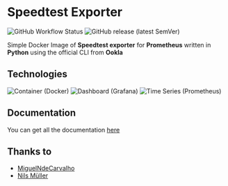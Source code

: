 # Speedtest Exporter

![GitHub Workflow Status](https://img.shields.io/github/actions/workflow/status/home-ops/speedtest-exporter/docker-publish.yml?branch=main&style=for-the-badge) ![GitHub release (latest SemVer)](https://img.shields.io/github/v/release/home-ops/speedtest-exporter?style=for-the-badge)

Simple Docker Image of **Speedtest exporter** for **Prometheus** written in **Python** using the official CLI from **Ookla**

## Technologies
![Container (Docker)](https://img.shields.io/badge/Container-Docker-blue?style=for-the-badge&logo=docker)  ![Dashboard (Grafana)](https://img.shields.io/badge/Dashboard-Grafana-blue?style=for-the-badge&logo=grafana) ![Time Series (Prometheus)](https://img.shields.io/badge/TimeSeries-Prometheus-blue?style=for-the-badge&logo=prometheus)

## Documentation

You can get all the documentation [here](https://docs.miguelndecarvalho.pt/projects/speedtest-exporter/)

## Thanks to

- [MiguelNdeCarvalho](https://github.com/MiguelNdeCarvalho)
- [Nils Müller](https://github.com/tyriis)
